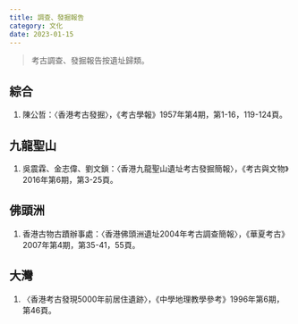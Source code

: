 ```yaml
---
title: 調查、發掘報告
category: 文化
date: 2023-01-15
---
```

> 考古調查、發掘報告按遺址歸類。
## 綜合
1. 陳公哲：〈香港考古發掘〉，《考古學報》1957年第4期，第1-16，119-124頁。
## 九龍聖山
1. 吳震霖、金志偉、劉文鎖：〈香港九龍聖山遺址考古發掘簡報〉，《考古與文物》2016年第6期，第3-25頁。
## 佛頭洲
1. 香港古物古蹟辦事處：〈香港佛頭洲遺址2004年考古調查簡報〉，《華夏考古》2007年第4期，第35-41，55頁。
## 大灣
1. 〈香港考古發現5000年前居住遺跡〉，《中學地理教學參考》1996年第6期，第46頁。